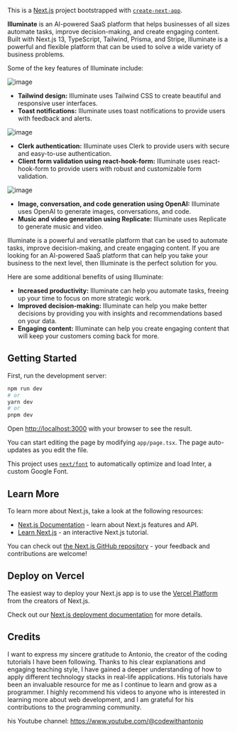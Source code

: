 This is a [Next.js](https://nextjs.org/) project bootstrapped with [`create-next-app`](https://github.com/vercel/next.js/tree/canary/packages/create-next-app).

**Illuminate** is an AI-powered SaaS platform that helps businesses of all sizes automate tasks, improve decision-making, and create engaging content. Built with Next.js 13, TypeScript, Tailwind, Prisma, and Stripe, Illuminate is a powerful and flexible platform that can be used to solve a wide variety of business problems.

Some of the key features of Illuminate include:

![image](https://github.com/absalipande/illuminate/assets/100668029/5bd9366d-be56-4d90-8ff3-0c271ef6895c)

* **Tailwind design:** Illuminate uses Tailwind CSS to create beautiful and responsive user interfaces.
* **Toast notifications:** Illuminate uses toast notifications to provide users with feedback and alerts.

![image](https://github.com/absalipande/illuminate/assets/100668029/ab8b4899-f4ad-42ec-b6a1-79acbf0bf322)

* **Clerk authentication:** Illuminate uses Clerk to provide users with secure and easy-to-use authentication.
* **Client form validation using react-hook-form:** Illuminate uses react-hook-form to provide users with robust and customizable form validation.

![image](https://github.com/absalipande/illuminate/assets/100668029/fe700c4b-e39c-4692-9d21-a95667c10e8c)

* **Image, conversation, and code generation using OpenAI:** Illuminate uses OpenAI to generate images, conversations, and code.
* **Music and video generation using Replicate:** Illuminate uses Replicate to generate music and video.

Illuminate is a powerful and versatile platform that can be used to automate tasks, improve decision-making, and create engaging content. If you are looking for an AI-powered SaaS platform that can help you take your business to the next level, then Illuminate is the perfect solution for you.

Here are some additional benefits of using Illuminate:

* **Increased productivity:** Illuminate can help you automate tasks, freeing up your time to focus on more strategic work.
* **Improved decision-making:** Illuminate can help you make better decisions by providing you with insights and recommendations based on your data.
* **Engaging content:** Illuminate can help you create engaging content that will keep your customers coming back for more.

## Getting Started

First, run the development server:

```bash
npm run dev
# or
yarn dev
# or
pnpm dev
```

Open [http://localhost:3000](http://localhost:3000) with your browser to see the result.

You can start editing the page by modifying `app/page.tsx`. The page auto-updates as you edit the file.

This project uses [`next/font`](https://nextjs.org/docs/basic-features/font-optimization) to automatically optimize and load Inter, a custom Google Font.

## Learn More

To learn more about Next.js, take a look at the following resources:

- [Next.js Documentation](https://nextjs.org/docs) - learn about Next.js features and API.
- [Learn Next.js](https://nextjs.org/learn) - an interactive Next.js tutorial.

You can check out [the Next.js GitHub repository](https://github.com/vercel/next.js/) - your feedback and contributions are welcome!

## Deploy on Vercel

The easiest way to deploy your Next.js app is to use the [Vercel Platform](https://vercel.com/new?utm_medium=default-template&filter=next.js&utm_source=create-next-app&utm_campaign=create-next-app-readme) from the creators of Next.js.

Check out our [Next.js deployment documentation](https://nextjs.org/docs/deployment) for more details.

## Credits

I want to express my sincere gratitude to Antonio, the creator of the coding tutorials I have been following. Thanks to his clear explanations and engaging teaching style, I have gained a deeper understanding of how to apply different technology stacks in real-life applications. His tutorials have been an invaluable resource for me as I continue to learn and grow as a programmer. I highly recommend his videos to anyone who is interested in learning more about web development, and I am grateful for his contributions to the programming community.

his Youtube channel: https://www.youtube.com/@codewithantonio
